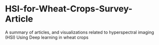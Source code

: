 # HSI-for-Wheat-Crops-Survey-Article
A summary of articles, and visualizations related to hyperspectral imaging (HSI) Using Deep learning in wheat crops
